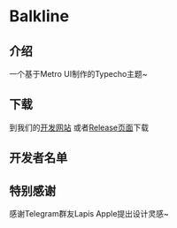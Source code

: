 ﻿# Balkline
## 介绍
一个基于Metro UI制作的Typecho主题~
## 下载
到我们的[开发网站](https://balkline.pp.ua)
或者[Release页面](https://github.com/TeamMicrol/Balkline/releases)下载
## 开发者名单
## 特别感谢
感谢Telegram群友Lapis Apple提出设计灵感~